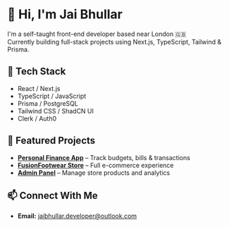 # 👋 Hi, I'm Jai Bhullar

I'm a self-taught front-end developer based near London 🇬🇧  
Currently building full-stack projects using Next.js, TypeScript, Tailwind & Prisma.

## 🔧 Tech Stack
- React / Next.js
- TypeScript / JavaScript
- Prisma / PostgreSQL
- Tailwind CSS / ShadCN UI
- Clerk / Auth0

## 🚀 Featured Projects
- **[Personal Finance App](https://www.jaibh-finance.xyz/)** – Track budgets, bills & transactions  
- **[FusionFootwear Store](https://fusionfootwear-store.vercel.app/)** – Full e-commerce experience  
- **[Admin Panel](https://www.fusionfootwear-admin.xyz/)** – Manage store products and analytics

## 📫 Connect With Me
- **Email:** jaibhullar.developer@outlook.com 
